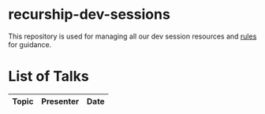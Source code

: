 # recurship-dev-sessions

This repository is used for managing all our dev session resources and [rules](/rules.md) for guidance.

# List of Talks

| Topic | Presenter|Date|
|---------|---------------|--------|
